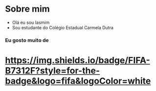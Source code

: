 # Sobre mim
- Olá eu sou Iasmim 
- Sou estudante do Colégio Estadual Carmela Dutra

### Eu gosto muito de



# <https://img.shields.io/badge/FIFA-B7312F?style=for-the-badge&logo=fifa&logoColor=white>
